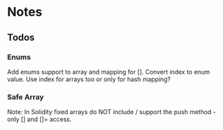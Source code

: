 # Notes

## Todos

### Enums

Add enums support to array and mapping for [].
Convert index to enum value.
Use index for arrays too or only for hash mapping?

### Safe Array

Note: In Solidity fixed arrays do NOT include / support the push method -
only [] and []= access.
